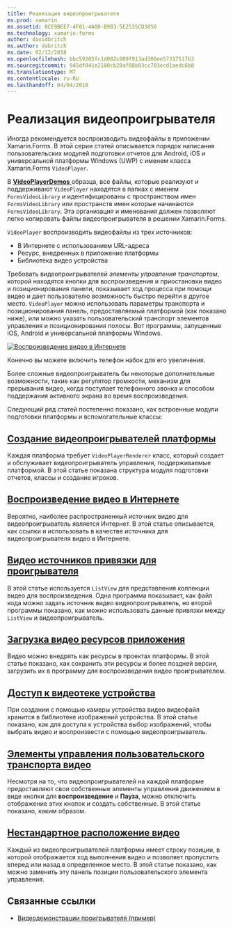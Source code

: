 ```yaml
---
title: Реализация видеопроигрывателя
ms.prod: xamarin
ms.assetid: 0CE9BEE7-4F81-4A00-B9B3-5E2535CD3050
ms.technology: xamarin-forms
author: davidbritch
ms.author: dabritch
ms.date: 02/12/2018
ms.openlocfilehash: bbc59205fc1d082c089f913ad308ee57317517b3
ms.sourcegitcommit: 945df041e2180cb20af08b83cc703ecd1aedc6b0
ms.translationtype: MT
ms.contentlocale: ru-RU
ms.lasthandoff: 04/04/2018
---
```

# <a name="implementing-a-video-player"></a>Реализация видеопроигрывателя

Иногда рекомендуется воспроизводить видеофайлы в приложении Xamarin.Forms. В этой серии статей описывается порядок написания пользовательских модулей подготовки отчетов для Android, iOS и универсальной платформы Windows (UWP) с именем класса Xamarin.Forms `VideoPlayer`.

В [ **VideoPlayerDemos** ](https://developer.xamarin.com/samples/xamarin-forms/customrenderers/VideoPlayerDemos/) образца, все файлы, которые реализуют и поддерживают `VideoPlayer` находятся в папках с именем `FormsVideoLibrary` и идентифицированы с пространством имен `FormsVideoLibrary` или пространств имен которые начинаются `FormsVideoLibrary`. Эта организация и именования должен позволяют легко копировать файлы видеопроигрывателя в решении Xamarin.Forms.

`VideoPlayer` воспроизводить видеофайлы из трех источников:

- В Интернете с использованием URL-адреса
- Ресурс, внедренных в приложение платформы
- Библиотека видео устройства

Требовать видеопроигрывателей *элементы управления транспортом*, которой находятся кнопки для воспроизведения и приостановки видео и позиционирования панели, показывает ход процесса при помощи видео и дает пользователю возможность быстро перейти в другое место. `VideoPlayer` можно использовать параметры транспорта и позиционирования панель, предоставляемый платформой (как показано ниже), или можно указать пользовательский транспорт элементов управления и позиционирования полосы. Вот программы, запущенные iOS, Android и универсальной платформы Windows.

[![Воспроизведение видео в Интернете](web-videos-images/playwebvideo-small.png "воспроизведения видео в Интернете")](web-videos-images/playwebvideo-large.png#lightbox "воспроизведения видео в Интернете")

Конечно вы можете включить телефон набок для его увеличения.

Более сложные видеопроигрыватель бы некоторые дополнительные возможности, такие как регулятор громкости, механизм для прерывания видео, когда поступает телефонного звонка и способом поддержания активного экрана во время воспроизведения.

Следующий ряд статей постепенно показано, как встроенные модули подготовки платформы и вспомогательные классы:

## <a name="creating-the-platform-video-playersplayer-creationmd"></a>[Создание видеопроигрывателей платформы](player-creation.md)

Каждая платформа требует `VideoPlayerRenderer` класс, который создает и обслуживает видеопроигрыватель управления, поддерживаемые платформой. В этой статье показана структура модуля подготовки отчетов, классы и создание игроков.

## <a name="playing-a-web-videoweb-videosmd"></a>[Воспроизведение видео в Интернете](web-videos.md)

Вероятно, наиболее распространенный источник видео для видеопроигрыватель является Интернет. В этой статье описывается, как ссылки и использовать в качестве источника для видеопроигрывателя видео в Интернете.

## <a name="binding-video-sources-to-the-playersource-bindingsmd"></a>[Видео источников привязки для проигрывателя](source-bindings.md)

В этой статье используется `ListView` для представления коллекции видео для воспроизведения. Одна программа показывает, как файл кода можно задать источник видео видеопроигрыватель, но второй программы показано, как можно использовать данные привязки между `ListView` и видеопроигрыватель.

## <a name="loading-application-resource-videosloading-resourcesmd"></a>[Загрузка видео ресурсов приложения](loading-resources.md)

Видео можно внедрять как ресурсы в проектах платформы. В этой статье показано, как сохранить эти ресурсы и более поздней версии, загрузить их в программу для воспроизведения видео проигрывателем.

## <a name="accessing-the-devices-video-libraryaccessing-librarymd"></a>[Доступ к видеотеке устройства](accessing-library.md)

При создании с помощью камеры устройства видео видеофайл хранится в библиотеке изображений устройства. В этой статье показано, как для доступа к устройства выбор изображений, чтобы выбрать видео и воспроизвести с помощью видеопроигрыватель.

## <a name="custom-video-transport-controlscustom-transportmd"></a>[Элементы управления пользовательского транспорта видео](custom-transport.md)

Несмотря на то, что видеопроигрывателей на каждой платформе предоставляют свои собственные элементы управления движением в виде кнопки для **воспроизведение** и **Пауза**, можно отключить отображение этих кнопок и создать собственные. В этой статье показано, каким образом.

## <a name="custom-video-positioningcustom-positioningmd"></a>[Нестандартное расположение видео](custom-positioning.md)

Каждый из видеопроигрывателей платформы имеет строку позиции, в которой отображается ход выполнения видео и позволяет пропустить вперед или назад в определенное место. В этой статье показано, как можно заменить эту панель позиции пользовательского элемента управления.





## <a name="related-links"></a>Связанные ссылки

- [Видеодемонстрации проигрывателя (пример)](https://developer.xamarin.com/samples/xamarin-forms/customrenderers/VideoPlayerDemos/)
